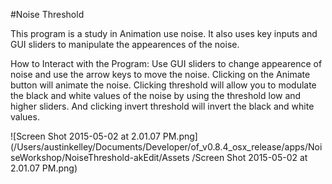 #Noise Threshold 

This program is a study in Animation use noise. It also uses key inputs and GUI sliders to manipulate the appearences of the noise.

How to Interact with the Program: Use GUI sliders to change appearence of noise and use the arrow keys to move the noise. Clicking on the Animate button will animate the noise. Clicking threshold will allow you to modulate the black and white values of the noise by using the threshold low and higher sliders. And clicking invert threshold will invert the black and white values. 

![Screen Shot 2015-05-02 at 2.01.07 PM.png](/Users/austinkelley/Documents/Developer/of_v0.8.4_osx_release/apps/NoiseWorkshop/NoiseThreshold-akEdit/Assets /Screen Shot 2015-05-02 at 2.01.07 PM.png)
